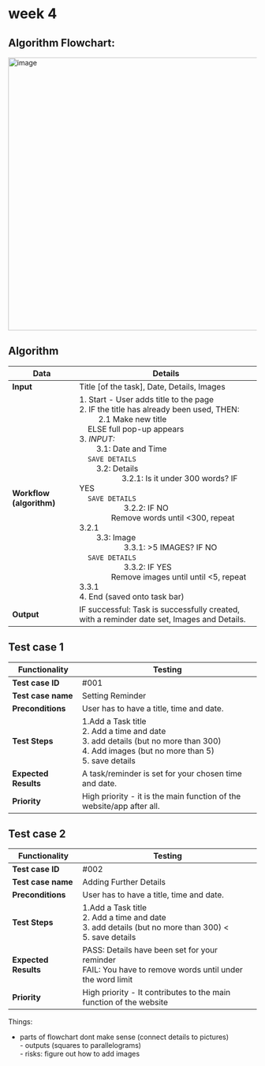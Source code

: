 # week 4 
## Algorithm Flowchart:
<img width="1430" height="554" alt="image" src="https://github.com/user-attachments/assets/e287cad0-b8a1-432b-8002-5bd91b7386e5" />

## Algorithm
| Data | Details |
| --------------------------------------------------------------|--------------------------------------------------------------|
| **Input** | Title [of the task], Date, Details, Images |
| **Workflow (algorithm)** | 1. Start - User adds title to the page <br>2. IF the title has already been used, THEN: <br> &nbsp;&nbsp;&nbsp;&nbsp;&nbsp;&nbsp;&nbsp;&nbsp; 2.1 Make new title <br>&nbsp;&nbsp;&nbsp;&nbsp;ELSE full pop-up appears <br>3. *INPUT:* <br>&nbsp;&nbsp;&nbsp;&nbsp;&nbsp;&nbsp;&nbsp;&nbsp;3.1: Date and Time <br>&nbsp;&nbsp;&nbsp;&nbsp;`SAVE DETAILS`<br>&nbsp;&nbsp;&nbsp;&nbsp;&nbsp;&nbsp;&nbsp;&nbsp;3.2: Details <br>&nbsp;&nbsp;&nbsp;&nbsp;&nbsp;&nbsp;&nbsp;&nbsp;&nbsp;&nbsp;&nbsp;&nbsp;&nbsp;&nbsp;&nbsp;&nbsp;&nbsp;&nbsp;&nbsp;&nbsp;3.2.1: Is it under 300 words? IF YES <br> &nbsp;&nbsp;&nbsp;&nbsp;`SAVE DETAILS` <br>&nbsp;&nbsp;&nbsp;&nbsp;&nbsp;&nbsp;&nbsp;&nbsp;&nbsp;&nbsp;&nbsp;&nbsp;&nbsp;&nbsp;&nbsp;&nbsp;&nbsp;&nbsp;&nbsp;&nbsp;&nbsp;3.2.2: IF NO<br> &nbsp;&nbsp;&nbsp;&nbsp;&nbsp;&nbsp;&nbsp;&nbsp;&nbsp;&nbsp;&nbsp;&nbsp;&nbsp;&nbsp;&nbsp;Remove words until <300, repeat 3.2.1 <br> &nbsp;&nbsp;&nbsp;&nbsp;&nbsp;&nbsp;&nbsp;&nbsp;3.3: Image <br>&nbsp;&nbsp;&nbsp;&nbsp;&nbsp;&nbsp;&nbsp;&nbsp;&nbsp;&nbsp;&nbsp;&nbsp;&nbsp;&nbsp;&nbsp;&nbsp;&nbsp;&nbsp;&nbsp;&nbsp;&nbsp;3.3.1: >5 IMAGES? IF NO <br> &nbsp;&nbsp;&nbsp;&nbsp;`SAVE DETAILS` <br>&nbsp;&nbsp;&nbsp;&nbsp;&nbsp;&nbsp;&nbsp;&nbsp;&nbsp;&nbsp;&nbsp;&nbsp;&nbsp;&nbsp;&nbsp;&nbsp;&nbsp;&nbsp;&nbsp;&nbsp;&nbsp;3.3.2: IF YES <br> &nbsp;&nbsp;&nbsp;&nbsp;&nbsp;&nbsp;&nbsp;&nbsp;&nbsp;&nbsp;&nbsp;&nbsp;&nbsp;&nbsp;&nbsp;Remove images until until <5, repeat 3.3.1 <br> 4. End (saved onto task bar)
| **Output** | IF successful: Task is successfully created, with a reminder date set, Images and Details. |

## Test case 1
| **Functionality** | **Testing** |
|------------------------|-----------------------| 
| **Test case ID** | #001 |
| **Test case name** | Setting Reminder |
| **Preconditions**  | User has to have a title, time and date. |
| **Test Steps** | 1.Add a Task title <br> 2. Add a time and date <br> 3. add details (but no more than 300) <br> 4. Add images (but no more than 5) <br> 5. save details |
| **Expected Results** | A task/reminder is set for your chosen time and date. |
| **Priority** | High priority - it is the main function of the website/app after all. |

## Test case 2
| **Functionality** | **Testing** |
|------------------------------|------------------------|
| **Test case ID** | #002 |
| **Test case name** | Adding Further Details |
| **Preconditions**  | User has to have a title, time and date. |
| **Test Steps** | 1.Add a Task title <br> 2. Add a time and date <br> 3. add details (but no more than 300) < <br> 5. save details |
| **Expected Results** | PASS: Details have been set for your reminder <br> FAIL: You have to remove words until under the word limit |
| **Priority** | High priority - It contributes to the main function of the website|

Things:
- parts of flowchart dont make sense (connect details to pictures)<br> - outputs (squares to parallelograms) <br> - risks: figure out how to add images
